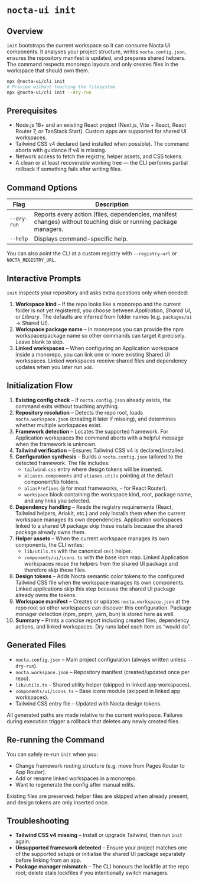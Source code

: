 # `nocta-ui init`

## Overview
`init` bootstraps the current workspace so it can consume Nocta UI components. It analyses your project structure, writes `nocta.config.json`, ensures the repository manifest is updated, and prepares shared helpers. The command respects monorepo layouts and only creates files in the workspace that should own them.

```bash
npx @nocta-ui/cli init
# Preview without touching the filesystem
npx @nocta-ui/cli init --dry-run
```

## Prerequisites
- Node.js 18+ and an existing React project (Next.js, Vite + React, React Router 7, or TanStack Start). Custom apps are supported for shared UI workspaces.
- Tailwind CSS v4 declared (and installed when possible). The command aborts with guidance if v4 is missing.
- Network access to fetch the registry, helper assets, and CSS tokens.
- A clean or at least recoverable working tree — the CLI performs partial rollback if something fails after writing files.

## Command Options
| Flag | Description |
|------|-------------|
| `--dry-run` | Reports every action (files, dependencies, manifest changes) without touching disk or running package managers. |
| `--help` | Displays command-specific help. |

You can also point the CLI at a custom registry with `--registry-url` or `NOCTA_REGISTRY_URL`.

## Interactive Prompts
`init` inspects your repository and asks extra questions only when needed:
1. **Workspace kind** – If the repo looks like a monorepo and the current folder is not yet registered, you choose between *Application*, *Shared UI*, or *Library*. The defaults are inferred from folder names (e.g. `packages/ui` → Shared UI).
2. **Workspace package name** – In monorepos you can provide the npm workspace/package name so other commands can target it precisely. Leave blank to skip.
3. **Linked workspaces** – When configuring an Application workspace inside a monorepo, you can link one or more existing Shared UI workspaces. Linked workspaces receive shared files and dependency updates when you later run `add`.

## Initialization Flow
1. **Existing config check** – If `nocta.config.json` already exists, the command exits without touching anything.
2. **Repository resolution** – Detects the repo root, loads `nocta.workspace.json` (creating it later if missing), and determines whether multiple workspaces exist.
3. **Framework detection** – Locates the supported framework. For Application workspaces the command aborts with a helpful message when the framework is unknown.
4. **Tailwind verification** – Ensures Tailwind CSS v4 is declared/installed.
5. **Configuration synthesis** – Builds a `nocta.config.json` tailored to the detected framework. The file includes:
   - `tailwind.css` entry where design tokens will be inserted.
   - `aliases.components` and `aliases.utils` pointing at the default component/lib folders.
   - `aliasPrefixes` (`@` for most frameworks, `~` for React Router).
   - `workspace` block containing the workspace kind, root, package name, and any links you selected.
6. **Dependency handling** – Reads the registry requirements (React, Tailwind helpers, Ariakit, etc.) and only installs them when the current workspace manages its own dependencies. Application workspaces linked to a shared UI package skip these installs because the shared package already owns them.
7. **Helper assets** – When the current workspace manages its own components, the CLI writes:
   - `lib/utils.ts` with the canonical `cn()` helper.
   - `components/ui/icons.ts` with the base icon map.
   Linked Application workspaces reuse the helpers from the shared UI package and therefore skip these files.
8. **Design tokens** – Adds Nocta semantic color tokens to the configured Tailwind CSS file when the workspace manages its own components. Linked applications skip this step because the shared UI package already owns the tokens.
9. **Workspace manifest** – Creates or updates `nocta.workspace.json` at the repo root so other workspaces can discover this configuration. Package manager detection (npm, pnpm, yarn, bun) is stored here as well.
10. **Summary** – Prints a concise report including created files, dependency actions, and linked workspaces. Dry runs label each item as “would do”.

## Generated Files
- `nocta.config.json` – Main project configuration (always written unless `--dry-run`).
- `nocta.workspace.json` – Repository manifest (created/updated once per repo).
- `lib/utils.ts` – Shared utility helper (skipped in linked app workspaces).
- `components/ui/icons.ts` – Base icons module (skipped in linked app workspaces).
- Tailwind CSS entry file – Updated with Nocta design tokens.

All generated paths are made relative to the current workspace. Failures during execution trigger a rollback that deletes any newly created files.

## Re-running the Command
You can safely re-run `init` when you:
- Change framework routing structure (e.g. move from Pages Router to App Router).
- Add or rename linked workspaces in a monorepo.
- Want to regenerate the config after manual edits.

Existing files are preserved: helper files are skipped when already present, and design tokens are only inserted once.

## Troubleshooting
- **Tailwind CSS v4 missing** – Install or upgrade Tailwind, then run `init` again.
- **Unsupported framework detected** – Ensure your project matches one of the supported setups or initialise the shared UI package separately before linking from an app.
- **Package manager mismatch** – The CLI honours the lockfile at the repo root; delete stale lockfiles if you intentionally switch managers.
